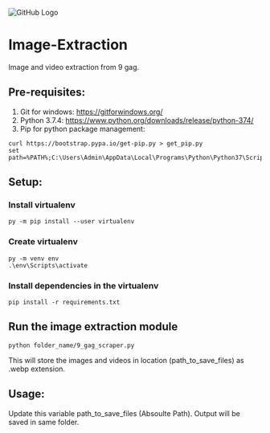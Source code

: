 ![GitHub Logo](main/9gag.png)

# Image-Extraction

Image and video extraction from 9 gag.

## Pre-requisites:
1. Git for windows: https://gitforwindows.org/
2. Python 3.7.4: https://www.python.org/downloads/release/python-374/
3. Pip for python package management: 
  ```
  curl https://bootstrap.pypa.io/get-pip.py > get_pip.py
  set path=%PATH%;C:\Users\Admin\AppData\Local\Programs\Python\Python37\Scripts
  ```
## Setup:
### Install virtualenv
```
py -m pip install --user virtualenv
```
### Create virtualenv
```
py -m venv env
.\env\Scripts\activate
```
### Install dependencies in the virtualenv
```
pip install -r requirements.txt
```

## Run the image extraction module
```
python folder_name/9_gag_scraper.py
```
This will store the images and videos in location (path_to_save_files) as .webp extension.

## Usage:
Update this variable path_to_save_files (Absoulte Path).
Output will be saved in same folder.
